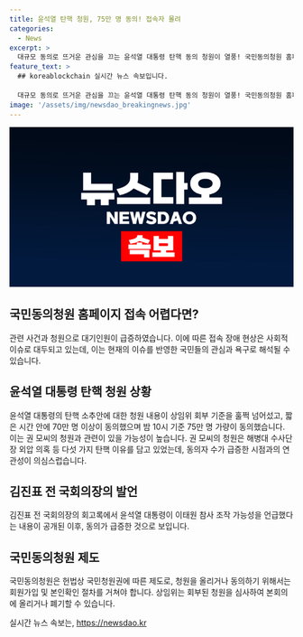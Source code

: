 ```yaml
---
title: 윤석열 탄핵 청원, 75만 명 동의! 접속자 몰려
categories:
  - News
excerpt: >
  대규모 동의로 뜨거운 관심을 끄는 윤석열 대통령 탄핵 동의 청원이 열풍! 국민동의청원 홈페이지 접속 어렵고, 70만 돌파! 윤 대통령 이태원 참사 조작 의혹으로 동의 급증. 20일 올라온 청원, 상임위 회부 기준 5만 명 초과. 국민청원권에 따른 제도로, 회원가입 필요. 동의 기간은 다음 달 20일까지. 민주당, 탄핵 추진 가능성에 대해 후속 발언이 주목됨. 클릭→관심 폭발!
feature_text: >
  ## koreablockchain 실시간 뉴스 속보입니다.

  대규모 동의로 뜨거운 관심을 끄는 윤석열 대통령 탄핵 동의 청원이 열풍! 국민동의청원 홈페이지 접속 어렵고, 70만 돌파! 윤 대통령 이태원 참사 조작 의혹으로 동의 급증. 20일 올라온 청원, 상임위 회부 기준 5만 명 초과. 국민청원권에 따른 제도로, 회원가입 필요. 동의 기간은 다음 달 20일까지. 민주당, 탄핵 추진 가능성에 대해 후속 발언이 주목됨. 클릭→관심 폭발!
image: '/assets/img/newsdao_breakingnews.jpg'
---
```


<p><img src="/assets/img/newsdao_breakingnews.jpg" alt="koreablockchain 속보" /></p>

<h2 data-ke-size="size26">국민동의청원 홈페이지 접속 어렵다면?</h2>

<p data-ke-size="size16">관련 사건과 청원으로 대기인원이 급증하였습니다. 이에 따른 접속 장애 현상은 사회적 이슈로 대두되고 있는데, 이는 현재의 이슈를 반영한 국민들의 관심과 욕구로 해석될 수 있습니다.</p>

<h2 data-ke-size="size26">윤석열 대통령 탄핵 청원 상황</h2>

<p data-ke-size="size16">윤석열 대통령의 탄핵 소추안에 대한 청원 내용이 상임위 회부 기준을 훌쩍 넘어섰고, 짧은 시간 안에 70만 명 이상이 동의했으며 밤 10시 기준 75만 명 가량이 동의했습니다. 이는 권 모씨의 청원과 관련이 있을 가능성이 높습니다. 권 모씨의 청원은 해병대 수사단장 외압 의혹 등 다섯 가지 탄핵 이유를 담고 있었는데, 동의자 수가 급증한 시점과의 연관성이 의심스럽습니다.</p>

<h2 data-ke-size="size26">김진표 전 국회의장의 발언</h2>

<p data-ke-size="size16">김진표 전 국회의장의 회고록에서 윤석열 대통령이 이태원 참사 조작 가능성을 언급했다는 내용이 공개된 이후, 동의가 급증한 것으로 보입니다.</p>

<h2 data-ke-size="size26">국민동의청원 제도</h2>

<p data-ke-size="size16">국민동의청원은 헌법상 국민청원권에 따른 제도로, 청원을 올리거나 동의하기 위해서는 회원가입 및 본인확인 절차를 거쳐야 합니다. 상임위는 회부된 청원을 심사하여 본회의에 올리거나 폐기할 수 있습니다.</p>
실시간 뉴스 속보는, <a href="https://newsdao.kr" rel="dofollow">https://newsdao.kr</a>


